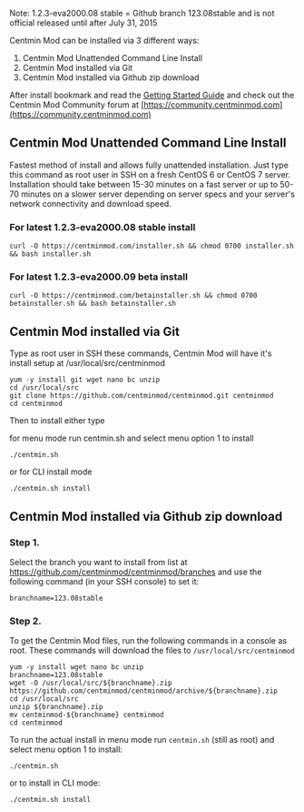 Note: 1.2.3-eva2000.08 stable = Github branch 123.08stable and is not official released until after July 31, 2015

Centmin Mod can be installed via 3 different ways:

1. Centmin Mod Unattended Command Line Install
2. Centmin Mod installed via Git
3. Centmin Mod installed via Github zip download

After install bookmark and read the [Getting Started Guide](http://centminmod.com/getstarted.html) and check out the Centmin Mod Community forum at [https://community.centminmod.com](https://community.centminmod.com)

## Centmin Mod Unattended Command Line Install

Fastest method of install and allows fully unattended installation. Just type this command as root user in SSH on a fresh CentOS 6 or CentOS 7 server. Installation should take between 15-30 minutes on a fast server or up to 50-70 minutes on a slower server depending on server specs and your server's network connectivity and download speed.

### For latest 1.2.3-eva2000.08 stable install

    curl -O https://centminmod.com/installer.sh && chmod 0700 installer.sh && bash installer.sh

### For latest 1.2.3-eva2000.09 beta install

    curl -O https://centminmod.com/betainstaller.sh && chmod 0700 betainstaller.sh && bash betainstaller.sh

## Centmin Mod installed via Git    

Type as root user in SSH these commands, Centmin Mod will have it's install setup at /usr/local/src/centminmod

    yum -y install git wget nano bc unzip
    cd /usr/local/src
    git clone https://github.com/centminmod/centminmod.git centminmod
    cd centminmod

Then to install either type

for menu mode run centmin.sh and select menu option 1 to install

    ./centmin.sh

or for CLI install mode

    ./centmin.sh install    

## Centmin Mod installed via Github zip download


### Step 1.


Select the branch you want to install from list at https://github.com/centminmod/centminmod/branches and use the following command (in your SSH console) to set it:

    branchname=123.08stable

### Step 2.


To get the Centmin Mod files, run the following commands in a console as root. These commands will download the files to `/usr/local/src/centminmod`

    yum -y install wget nano bc unzip
    branchname=123.08stable
    wget -O /usr/local/src/${branchname}.zip https://github.com/centminmod/centminmod/archive/${branchname}.zip
    cd /usr/local/src
    unzip ${branchname}.zip
    mv centminmod-${branchname} centminmod
    cd centminmod

To run the actual install in menu mode run `centmin.sh` (still as root) and select menu option 1 to install:

    ./centmin.sh

or to install in CLI mode:

    ./centmin.sh install